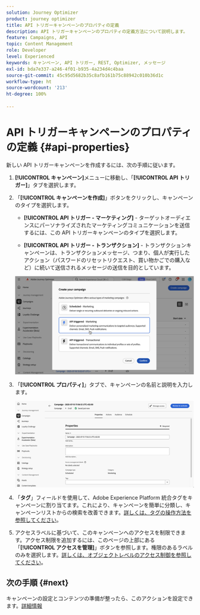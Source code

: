 ```yaml
---
solution: Journey Optimizer
product: journey optimizer
title: API トリガーキャンペーンのプロパティの定義
description: API トリガーキャンペーンのプロパティの定義方法について説明します。
feature: Campaigns, API
topic: Content Management
role: Developer
level: Experienced
keywords: キャンペーン, API トリガー, REST, Optimizer, メッセージ
exl-id: bda7e337-a246-4f01-b935-4a234d4c4baa
source-git-commit: 45c95d5682b35c8afb161b75c88942c010b36d1c
workflow-type: ht
source-wordcount: '213'
ht-degree: 100%

---
```


# API トリガーキャンペーンのプロパティの定義 {#api-properties}

新しい API トリガーキャンペーンを作成するには、次の手順に従います。

1. **[!UICONTROL キャンペーン]**&#x200B;メニューに移動し、「**[!UICONTROL API トリガー]**」タブを選択します。

1. 「**[!UICONTROL キャンペーンを作成]**」ボタンをクリックし、キャンペーンのタイプを選択します。

   * **[!UICONTROL API トリガー - マーケティング]** - ターゲットオーディエンスにパーソナライズされたマーケティングコミュニケーションを送信するには、この API トリガーキャンペーンのタイプを選択します。

   * **[!UICONTROL API トリガー - トランザクション]** - トランザクションキャンペーンは、トランザクションメッセージ、つまり、個人が実行したアクション（パスワードのリセットリクエスト、買い物かごでの購入など）に続いて送信されるメッセージの送信を目的としています。

   ![](assets/api-triggered-modal.png)

1. 「**[!UICONTROL プロパティ]**」タブで、キャンペーンの名前と説明を入力します。

   ![](assets/create-campaign-properties.png)

1. 「**タグ**」フィールドを使用して、Adobe Experience Platform 統合タグをキャンペーンに割り当てます。これにより、キャンペーンを簡単に分類し、キャンペーンリストからの検索を改善できます。[詳しくは、タグの操作方法を参照してください](../start/search-filter-categorize.md#tags)。

1. アクセスラベルに基づいて、このキャンペーンへのアクセスを制限できます。アクセス制限を追加するには、このページの上部にある「**[!UICONTROL アクセスを管理]**」ボタンを参照します。権限のあるラベルのみを選択します。[詳しくは、オブジェクトレベルのアクセス制御を参照してください](../administration/object-based-access.md)。

## 次の手順 {#next}

キャンペーンの設定とコンテンツの準備が整ったら、このアクションを設定できます。[詳細情報](api-triggered-campaign-action.md)
